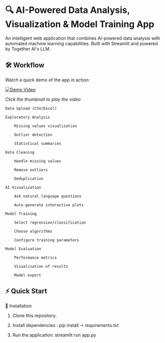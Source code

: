 # 🔍 AI-Powered Data Analysis, Visualization & Model Training App

An intelligent web application that combines AI-powered data analysis with automated machine learning capabilities. Built with Streamlit and powered by Together AI's LLM.

## 🛠️ Workflow
Watch a quick demo of the app in action:

[![Demo Video](https://img.youtube.com/vi/SyeYVgbQGxA/0.jpg)](https://www.youtube.com/watch?v=SyeYVgbQGxA) 

*Click the thumbnail to play the video*
    

    Data Upload (CSV/Excel)

    Exploratory Analysis
    
        Missing values visualization

        Outlier detection

        Statistical summaries

    Data Cleaning

        Handle missing values

        Remove outliers

        Deduplication

    AI Visualization

        Ask natural language questions

        Auto-generate interactive plots

    Model Training

        Select regression/classification

        Choose algorithms

        Configure training parameters

    Model Evaluation

        Performance metrics

        Visualization of results

        Model export

## ⚡ Quick Start

🔧 Installation

1. Clone this repository.

2. Install dependencies : pip install -r requirements.txt

3. Run the application: streamlit run app.py
